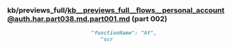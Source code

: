 ### kb/previews_full/kb__previews_full__flows__personal_account@auth.har.part038.md.part001.md (part 002)

```md
                           "functionName": "At",
                              "scr
```

```
